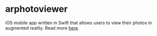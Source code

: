 # arphotoviewer
iOS mobile app written in Swift that allows users to view their photos in augmented reality. Read more [here](https://smcshane.com/arphotoview).
